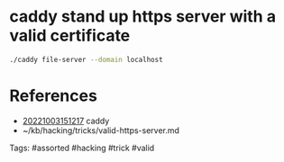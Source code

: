 # caddy stand up https server with a valid certificate
```bash
./caddy file-server --domain localhost
```

# References
- [20221003151217](/zet/20221003151217/README.md) caddy
- ~/kb/hacking/tricks/valid-https-server.md

Tags:
    #assorted #hacking #trick #valid
